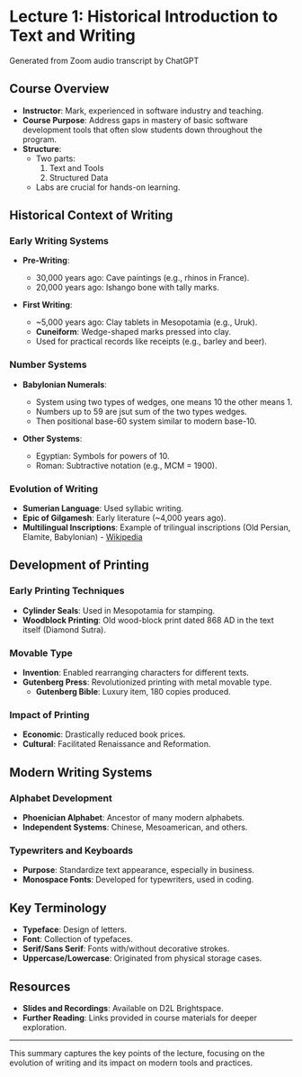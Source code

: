 # Lecture 1: Historical Introduction to Text and Writing  
Generated from Zoom audio transcript by ChatGPT

## Course Overview  
- **Instructor**: Mark, experienced in software industry and teaching.  
- **Course Purpose**: Address gaps in mastery of basic software development tools that often slow students down throughout the program.
- **Structure**:  
  - Two parts:
    1. Text and Tools
    2. Structured Data
  - Labs are crucial for hands-on learning.  
   
## Historical Context of Writing  
   
### Early Writing Systems  
- **Pre-Writing**:  
  - 30,000 years ago: Cave paintings (e.g., rhinos in France).  
  - 20,000 years ago: Ishango bone with tally marks.  
    
- **First Writing**:  
  - ~5,000 years ago: Clay tablets in Mesopotamia (e.g., Uruk).  
  - **Cuneiform**: Wedge-shaped marks pressed into clay.  
  - Used for practical records like receipts (e.g., barley and beer).  
   
### Number Systems  
- **Babylonian Numerals**:  
  - System using two types of wedges, one means 10 the other means 1.  
  - Numbers up to 59 are jsut sum of the two types wedges.
  - Then positional base-60 system similar to modern base-10.
   
- **Other Systems**:  
  - Egyptian: Symbols for powers of 10.  
  - Roman: Subtractive notation (e.g., MCM = 1900).  
   
### Evolution of Writing  
- **Sumerian Language**: Used syllabic writing.  
- **Epic of Gilgamesh**: Early literature (~4,000 years ago).  
- **Multilingual Inscriptions**: Example of trilingual inscriptions (Old Persian, Elamite, Babylonian) - [Wikipedia](https://en.wikipedia.org/wiki/Xerxes_I_inscription_at_Van)  
   
## Development of Printing  
   
### Early Printing Techniques  
- **Cylinder Seals**: Used in Mesopotamia for stamping.  
- **Woodblock Printing**: Old wood-block print dated 868 AD in the text itself (Diamond Sutra).  
   
### Movable Type  
- **Invention**: Enabled rearranging characters for different texts.  
- **Gutenberg Press**: Revolutionized printing with metal movable type.  
  - **Gutenberg Bible**: Luxury item, 180 copies produced.  
   
### Impact of Printing  
- **Economic**: Drastically reduced book prices.  
- **Cultural**: Facilitated Renaissance and Reformation.  
   
## Modern Writing Systems  
   
### Alphabet Development  
- **Phoenician Alphabet**: Ancestor of many modern alphabets.  
- **Independent Systems**: Chinese, Mesoamerican, and others.  
   
### Typewriters and Keyboards  
- **Purpose**: Standardize text appearance, especially in business.  
- **Monospace Fonts**: Developed for typewriters, used in coding.  
   
## Key Terminology  
- **Typeface**: Design of letters.  
- **Font**: Collection of typefaces.  
- **Serif/Sans Serif**: Fonts with/without decorative strokes.  
- **Uppercase/Lowercase**: Originated from physical storage cases.  
    
   
## Resources  
- **Slides and Recordings**: Available on D2L Brightspace.  
- **Further Reading**: Links provided in course materials for deeper exploration.  
   
---  
   
This summary captures the key points of the lecture, focusing on the evolution of writing and its impact on modern tools and practices.